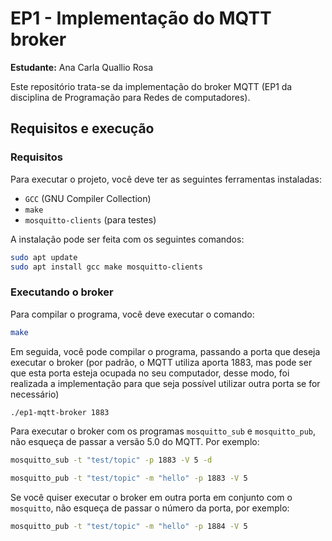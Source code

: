 # EP1 - Implementação do MQTT broker
**Estudante:** Ana Carla Quallio Rosa

Este repositório trata-se da implementação do broker MQTT (EP1 da disciplina de Programação para Redes de computadores).

## Requisitos e execução
### Requisitos
Para executar o projeto, você deve ter as seguintes ferramentas instaladas:
- `GCC` (GNU Compiler Collection)
- `make`
- `mosquitto-clients` (para testes)

A instalação pode ser feita com os seguintes comandos:
```bash
sudo apt update
sudo apt install gcc make mosquitto-clients
```

### Executando o broker
Para compilar o programa, você deve executar o comando:


```bash
make
```
Em seguida, você pode compilar o programa, passando a porta que deseja executar o broker (por padrão, o MQTT utiliza  aporta 1883, mas pode ser que esta porta esteja ocupada no seu computador, desse modo, foi realizada a implementação para que seja possível utilizar outra porta se for necessário)

```bash
./ep1-mqtt-broker 1883
```

Para executar o broker com os programas `mosquitto_sub` e `mosquitto_pub`, não esqueça de passar a versão 5.0 do MQTT. Por exemplo:

```bash
mosquitto_sub -t "test/topic" -p 1883 -V 5 -d
```

```bash
mosquitto_pub -t "test/topic" -m "hello" -p 1883 -V 5
```

Se você quiser executar o broker em outra porta em conjunto com o `mosquitto`, não esqueça de passar o número da porta, por exemplo:

```bash
mosquitto_pub -t "test/topic" -m "hello" -p 1884 -V 5
```
